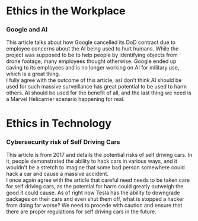 
# Ethics in the Workplace

### Google and AI

This article talks about how Google cancelled its DoD contract due to employee concerns about the AI being used to hurt humans. While the project was supposed to be to help 
people by identifying objects from drone footage, many employees thought otherwise. Google ended up caving to its employees and is no longer working on AI for military use, which is 
a great thing.   
I fully agree with the outcome of this article, asI don't think AI should be used for such massive surveillance has great potential to be used to harm others. AI should be used for the
benefit of all, and the last thing we need is a Marvel Helicarrier scenario happening for real. 


# Ethics in Technology

### Cybersecurity risk of Self Driving Cars

This article is from 2017 and details the potential risks of self driving cars. In it, people demonstrated the ability to hack cars in various ways, and it wouldn't be a stretch to imagine
that some bad person somewhere could hack a car and cause a massive accident.  
I once again agree with the article that careful need needs to be taken care for self driving cars, as the potential for harm could greatly outweigh the good it could cause. As of right now
Tesla has the ability to downgrade packages on their cars and even shut them off, what is stopped a hacker from doing far worse? We need to procede with caution and ensure that there are 
proper regulations for self driving cars in the future.
